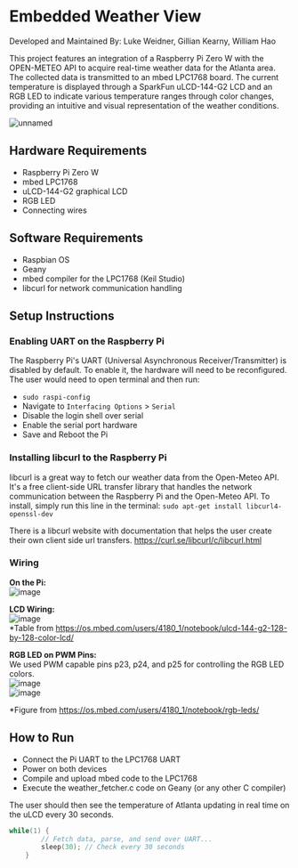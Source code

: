 # Embedded Weather View
Developed and Maintained By: Luke Weidner, Gillian Kearny, William Hao

This project features an integration of a Raspberry Pi Zero W with the OPEN-METEO API to acquire real-time weather data for the Atlanta area. The collected data is transmitted to an mbed LPC1768 board. The current temperature is displayed through a SparkFun uLCD-144-G2 LCD and an RGB LED to indicate various temperature ranges through color changes, providing an intuitive and visual representation of the weather conditions.

![unnamed](https://github.com/whao37/Embedded-Weather-Application-With-RPi-and-LPC1768/assets/86330766/6de370ce-77b8-496b-98f6-f332a0d26d52)
## Hardware Requirements
- Raspberry Pi Zero W
- mbed LPC1768
- uLCD-144-G2 graphical LCD
- RGB LED
- Connecting wires

## Software Requirements
- Raspbian OS
- Geany
- mbed compiler for the LPC1768 (Keil Studio)
- libcurl for network communication handling

## Setup Instructions
### Enabling UART on the Raspberry Pi
The Raspberry Pi's UART (Universal Asynchronous Receiver/Transmitter) is disabled by default. To enable it, the hardware will need to be reconfigured.
The user would need to open terminal and then run:
- `sudo raspi-config`
- Navigate to `Interfacing Options` > `Serial`
- Disable the login shell over serial
- Enable the serial port hardware
- Save and Reboot the Pi

### Installing libcurl to the Raspberry Pi
libcurl is a great way to fetch our weather data from the Open-Meteo API. It's a free client-side URL transfer library that handles the network communication between the Raspberry Pi and the Open-Meteo API.
To install, simply run this line in the terminal:
`sudo apt-get install libcurl4-openssl-dev`

There is a libcurl website with documentation that helps the user create their own client side url transfers.
https://curl.se/libcurl/c/libcurl.html

### Wiring

**On the Pi:**  
![image](https://github.com/whao37/Embedded-Weather-Application-With-RPi-and-LPC1768/assets/86330766/9076bf5c-c88a-48bc-a365-9c3cd9aad327)

**LCD Wiring:**  
![image](https://github.com/whao37/Embedded-Weather-Application-With-RPi-and-LPC1768/assets/86330766/24d942be-bbfa-4c0a-beac-401587355438)  
*Table from https://os.mbed.com/users/4180_1/notebook/ulcd-144-g2-128-by-128-color-lcd/

**RGB LED on PWM Pins:**  
We used PWM capable pins p23, p24, and p25 for controlling the RGB LED colors.  
![image](https://github.com/whao37/Embedded-Weather-Application-With-RPi-and-LPC1768/assets/86330766/c855a858-0c41-489c-86dc-7272b3307855)  
![image](https://github.com/whao37/Embedded-Weather-Application-With-RPi-and-LPC1768/assets/86330766/fe378309-1c12-46fd-b401-2a10f3ed55ed)

*Figure from https://os.mbed.com/users/4180_1/notebook/rgb-leds/


## How to Run
- Connect the Pi UART to the LPC1768 UART
- Power on both devices
- Compile and upload mbed code to the LPC1768
- Execute the weather_fetcher.c code on Geany (or any other C compiler)

The user should then see the temperature of Atlanta updating in real time on the uLCD every 30 seconds.
```c
while(1) {
        // Fetch data, parse, and send over UART...
        sleep(30); // Check every 30 seconds
    }
```

